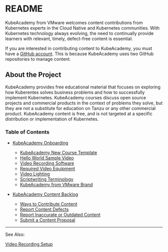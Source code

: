 # README

KubeAcademy from VMware welcomes content contributions from Kubernetes experts in the Cloud Native and Kubernetes communities. With Kubernetes technology always evolving, the need to continually provide learners with relevant, timely, defect-free content is essential.

If you are interested in contributing content to KubeAcademy, you must have a [GitHub account](https://github.com/). This is because KubeAcademy uses two GitHub repositories to manage content. 

## About the Project

KubeAcademy provides free educational material that focuses on exploring how Kuberentes solves business problems and how to successfully implement Kubernetes. KubeAcademy courses discuss open source projects and commercial products in the context of problems they solve, but they are not a substitute for education on Tanzu or any other commercial product. KubeAcademy content is free, and is not targeted at a specific distribution or implementation of Kubernetes. 

### Table of Contents

- [KubeAcademy Onboarding](https://github.com/kube-academy/onboarding) 

   - [KubeAcademy New Course Template](contributor-onboarding/kubeacademy-powerpoint-new-course-template.md)
   - [Hello World Sample Video ](contributor-onboarding/hello-world-sample-video.md)
   - [Video Recording Software](contributor-onboarding/video-recording-software.md)
   - [Required Video Equipment](contributor-onboarding/required-video-equipment.md)
   - [Video Lighting](contributor-onboarding/scriptwriting-terminology.md)
   - [Scriptwriting Terminology](contributor-onboarding/scriptwriting-terminology.md)
   - [KubeAcademy from VMware Brand](contributor-onboarding/kubeacademy-from-vmware-brand.md)

- [KubeAcademy Content Backlog](https://github.com/kube-academy/backlog/issues)

   - [Ways to Contribute Content](contributor-backlog/ways-to-contribute-content.md)
   - [Report Content Defects](contributor-backlog/report-content-defects.md) 
   - [Report Inaccurate or Outdated Content](contributor-backlog/report-inaccurate-or-outdated-content.md)
   - [Submit a Content Proposal](contributor-backlog/how-to-submit-a-content-proposal.md)


----
See Also:

[Video Recording Setup](video-recording-setup)


